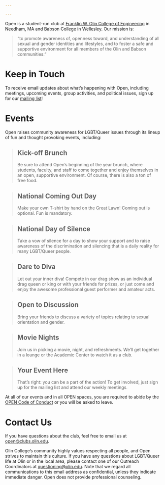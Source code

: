 ```yaml
---

---
```


Open is a student-run club at [Franklin W. Olin College of Engineering](https://www.olin.edu) in Needham, MA and Babson College in Wellesley. Our mission is:
> “to promote awareness of, openness toward, and understanding of all sexual and gender identities and lifestyles, and to foster a safe and supportive environment for all members of the Olin and Babson communities.”

# Keep in Touch
To receive email updates about what’s happening with Open, including meetings, upcoming events, group activities, and political issues, sign up for our [mailing list](https://lists.olin.edu/mailman/listinfo/open)!

# Events
Open raises community awareness for LGBT/Queer issues through its lineup of fun and thought provoking events, including:


> ## Kick-off Brunch
> Be sure to attend Open’s beginning of the year brunch, where students, faculty, and staff to come together and enjoy themselves in an open, supportive environment. Of course, there is also a ton of free food.

> ## National Coming Out Day
> Make your own T-shirt by hand on the Great Lawn! Coming out is optional. Fun is mandatory.

> ## National Day of Silence
> Take a vow of silence for a day to show your support and to raise awareness of the discrimination and silencing that is a daily reality for many LGBT/Queer people.

> ## Dare to Diva
> Let out your inner diva! Compete in our drag show as an individual drag queen or king or with your friends for prizes, or just come and enjoy the awesome professional guest performer and amateur acts.

> ## Open to Discussion
> Bring your friends to discuss a variety of topics relating to sexual orientation and gender.

> ## Movie Nights
> Join us in picking a movie, night, and refreshments. We’ll get together in a lounge or the Academic Center to watch it as a club.

> ## Your Event Here
> That’s right: you can be a part of the action! To get involved, just sign up for the mailing list and attend our weekly meetings.

At all of our events and in all OPEN spaces, you are required to abide by the [OPEN Code of Conduct](https://docs.google.com/document/d/18dpzNnC2p_yIeDOQQhTBuBiEla8cEjO9RHniKWN38n8/edit?usp=sharing) or you will be asked to leave.

# Contact Us
If you have questions about the club, feel free to email us at open@clubs.olin.edu.

Olin College’s community highly values respecting all people, and Open strives to maintain this culture. If you have any questions about LGBT/Queer life at Olin or in the local area, please contact one of our Outreach Coordinators at questioning@olin.edu. Note that we regard all communications to this email address as confidential, unless they indicate immediate danger. Open does not provide professional counseling.